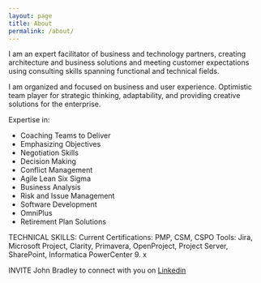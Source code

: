 ```yaml
---
layout: page
title: About
permalink: /about/
---
```


I am an expert facilitator of business and technology partners, creating architecture and business solutions and meeting customer expectations using consulting skills spanning functional and technical fields.

I am organized and focused on business and user experience. Optimistic team player for strategic thinking, adaptability, and providing creative solutions for the enterprise. 

Expertise in:

- Coaching Teams to Deliver
- Emphasizing Objectives
- Negotiation Skills
- Decision Making
- Conflict Management
- Agile Lean Six Sigma
- Business Analysis
- Risk and Issue Management
- Software Development
- OmniPlus
- Retirement Plan Solutions

TECHNICAL SKILLS:
Current Certifications: PMP, CSM, CSPO
Tools: Jira, Microsoft Project, Clarity, Primavera, OpenProject, Project Server, SharePoint, Informatica PowerCenter 9. x

INVITE John Bradley to connect with you on [Linkedin](http://www.linkedin.com/in/brajohnr)